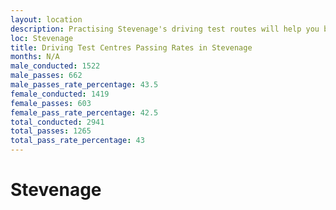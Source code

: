 ```yaml
---
layout: location
description: Practising Stevenage's driving test routes will help you become more confident in your gear-changing abilities.
loc: Stevenage
title: Driving Test Centres Passing Rates in Stevenage
months: N/A
male_conducted: 1522
male_passes: 662
male_passes_rate_percentage: 43.5
female_conducted: 1419
female_passes: 603
female_pass_rate_percentage: 42.5
total_conducted: 2941
total_passes: 1265
total_pass_rate_percentage: 43
---
```


# Stevenage
